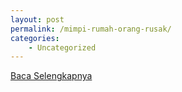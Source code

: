 ```yaml
---
layout: post
permalink: /mimpi-rumah-orang-rusak/
categories:
    - Uncategorized
---
```


[Baca Selengkapnya](/08)